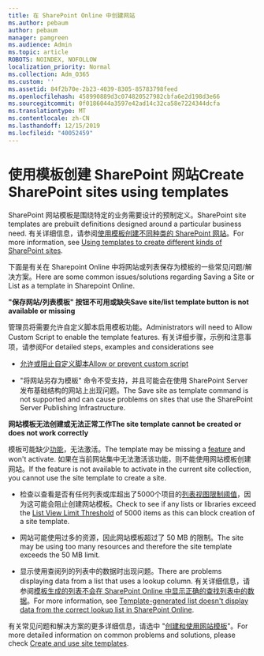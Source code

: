 ```yaml
---
title: 在 SharePoint Online 中创建网站
ms.author: pebaum
author: pebaum
manager: pamgreen
ms.audience: Admin
ms.topic: article
ROBOTS: NOINDEX, NOFOLLOW
localization_priority: Normal
ms.collection: Adm_O365
ms.custom: ''
ms.assetid: 84f2b70e-2b23-4039-8305-85783798feed
ms.openlocfilehash: 458990889d3c074820527982cbfa6e2d198d3e66
ms.sourcegitcommit: 0f0186044a3597e42ad14c32ca58e7224344dcfa
ms.translationtype: MT
ms.contentlocale: zh-CN
ms.lasthandoff: 12/15/2019
ms.locfileid: "40052459"
---
```

# <a name="create-sharepoint-sites-using-templates"></a><span data-ttu-id="2ea7b-102">使用模板创建 SharePoint 网站</span><span class="sxs-lookup"><span data-stu-id="2ea7b-102">Create SharePoint sites using templates</span></span>

<span data-ttu-id="2ea7b-103">SharePoint 网站模板是围绕特定的业务需要设计的预制定义。</span><span class="sxs-lookup"><span data-stu-id="2ea7b-103">SharePoint site templates are prebuilt definitions designed around a particular business need.</span></span> <span data-ttu-id="2ea7b-104">有关详细信息，请参阅[使用模板创建不同种类的 SharePoint 网站](https://support.office.com/article/using-templates-to-create-different-kinds-of-sharepoint-sites-449eccec-ff99-4cf3-b62e-dcfee37e8da4)。</span><span class="sxs-lookup"><span data-stu-id="2ea7b-104">For more information, see [Using templates to create different kinds of SharePoint sites](https://support.office.com/article/using-templates-to-create-different-kinds-of-sharepoint-sites-449eccec-ff99-4cf3-b62e-dcfee37e8da4).</span></span>

<span data-ttu-id="2ea7b-105">下面是有关在 Sharepoint Online 中将网站或列表保存为模板的一些常见问题/解决方案。</span><span class="sxs-lookup"><span data-stu-id="2ea7b-105">Here are some common issues/solutions regarding Saving a Site or List as a template in Sharepoint Online.</span></span> 

<span data-ttu-id="2ea7b-106">**"保存网站/列表模板" 按钮不可用或缺失**</span><span class="sxs-lookup"><span data-stu-id="2ea7b-106">**Save site/list template button is not available or missing**</span></span>

<span data-ttu-id="2ea7b-107">管理员将需要允许自定义脚本启用模板功能。</span><span class="sxs-lookup"><span data-stu-id="2ea7b-107">Administrators will need to Allow Custom Script to enable the template features.</span></span> <span data-ttu-id="2ea7b-108">有关详细步骤，示例和注意事项，请参阅</span><span class="sxs-lookup"><span data-stu-id="2ea7b-108">For detailed steps, examples and considerations see</span></span> 

- [<span data-ttu-id="2ea7b-109">允许或阻止自定义脚本</span><span class="sxs-lookup"><span data-stu-id="2ea7b-109">Allow or prevent custom script</span></span>](https://docs.microsoft.com/sharepoint/allow-or-prevent-custom-script)

- <span data-ttu-id="2ea7b-110">"将网站另存为模板" 命令不受支持，并且可能会在使用 SharePoint Server 发布基础结构的网站上出现问题。</span><span class="sxs-lookup"><span data-stu-id="2ea7b-110">The Save site as template command is not supported and can cause problems on sites that use the SharePoint Server Publishing Infrastructure.</span></span>

<span data-ttu-id="2ea7b-111">**网站模板无法创建或无法正常工作**</span><span class="sxs-lookup"><span data-stu-id="2ea7b-111">**The site template cannot be created or does not work correctly**</span></span>

<span data-ttu-id="2ea7b-112">模板可能缺少[功能](https://social.technet.microsoft.com/wiki/contents/articles/14423.sharepoint-2013-existing-features-guid.aspx)，无法激活。</span><span class="sxs-lookup"><span data-stu-id="2ea7b-112">The template may be missing a [feature](https://social.technet.microsoft.com/wiki/contents/articles/14423.sharepoint-2013-existing-features-guid.aspx) and won't activate.</span></span> <span data-ttu-id="2ea7b-113">如果在当前网站集中无法激活该功能，则不能使用网站模板创建网站。</span><span class="sxs-lookup"><span data-stu-id="2ea7b-113">If the feature is not available to activate in the current site collection, you cannot use the site template to create a site.</span></span>

- <span data-ttu-id="2ea7b-114">检查以查看是否有任何列表或库超出了5000个项目的[列表视图限制阈值](https://support.office.com/article/Manage-large-lists-and-libraries-in-SharePoint-B8588DAE-9387-48C2-9248-C24122F07C59)，因为这可能会阻止创建网站模板。</span><span class="sxs-lookup"><span data-stu-id="2ea7b-114">Check to see if any lists or libraries exceed the [List View Limit Threshold](https://support.office.com/article/Manage-large-lists-and-libraries-in-SharePoint-B8588DAE-9387-48C2-9248-C24122F07C59) of 5000 items as this can block creation of a site template.</span></span>

- <span data-ttu-id="2ea7b-115">网站可能使用过多的资源，因此网站模板超过了 50 MB 的限制。</span><span class="sxs-lookup"><span data-stu-id="2ea7b-115">The site may be using too many resources and therefore the site template exceeds the 50 MB limit.</span></span>


- <span data-ttu-id="2ea7b-116">显示使用查阅列的列表中的数据时出现问题。</span><span class="sxs-lookup"><span data-stu-id="2ea7b-116">There are problems displaying data from a list that uses a lookup column.</span></span> <span data-ttu-id="2ea7b-117">有关详细信息，请参阅[模板生成的列表不会在 SharePoint Online 中显示正确的查找列表中的数据](https://docs.microsoft.com/sharepoint/support/lists-and-libraries/template-generated-list-incorrect-data)。</span><span class="sxs-lookup"><span data-stu-id="2ea7b-117">For more information, see [Template-generated list doesn't display data from the correct lookup list in SharePoint Online](https://docs.microsoft.com/sharepoint/support/lists-and-libraries/template-generated-list-incorrect-data).</span></span>

<span data-ttu-id="2ea7b-118">有关常见问题和解决方案的更多详细信息，请选中 "[创建和使用网站模板](https://support.office.com/article/Create-and-use-site-templates-60371B0F-00E0-4C49-A844-34759EBDD989)"。</span><span class="sxs-lookup"><span data-stu-id="2ea7b-118">For more detailed information on common problems and solutions, please check [Create and use site templates](https://support.office.com/article/Create-and-use-site-templates-60371B0F-00E0-4C49-A844-34759EBDD989).</span></span>



